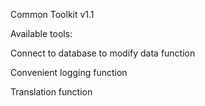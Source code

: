 Common Toolkit v1.1

Available tools:

Connect to database to modify data function

Convenient logging function

Translation function